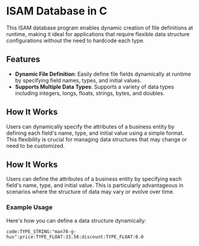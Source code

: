 # ISAM Database in C

This ISAM database program enables dynamic creation of file definitions at runtime, making it ideal for applications that require flexible data structure configurations without the need to hardcode each type.

## Features

- **Dynamic File Definition**: Easily define file fields dynamically at runtime by specifying field names, types, and initial values.
- **Supports Multiple Data Types**: Supports a variety of data types including integers, longs, floats, strings, bytes, and doubles.

## How It Works

Users can dynamically specify the attributes of a business entity by defining each field's name, type, and initial value using a simple format. This flexibility is crucial for managing data structures that may change or need to be customized.

## How It Works

Users can define the attributes of a business entity by specifying each field's name, type, and initial value. This is particularly advantageous in scenarios where the structure of data may vary or evolve over time.

### Example Usage

Here's how you can define a data structure dynamically:

```plaintext
code:TYPE_STRING:"man78-g-hus":price:TYPE_FLOAT:33.56:discount:TYPE_FLOAT:0.0